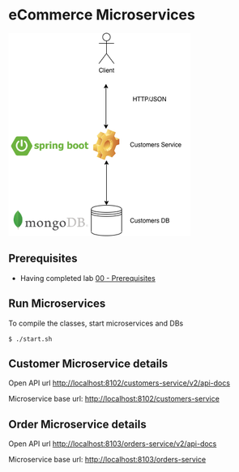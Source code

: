 # eCommerce Microservices

![](img/eCommerce.png)

## Prerequisites

- Having completed lab [00 - Prerequisites](../00-Prerequisites/README.md)

## Run Microservices

To compile the classes, start microservices and DBs

```console
$ ./start.sh
```

## Customer Microservice details

Open API url [http://localhost:8102/customers-service/v2/api-docs](http://localhost:8102/customers-service/v2/api-docs)

Microservice base url: [http://localhost:8102/customers-service](http://localhost:8102/customers-service)

## Order Microservice details

Open API url [http://localhost:8103/orders-service/v2/api-docs](http://localhost:8103/orders-service/v2/api-docs)

Microservice base url: [http://localhost:8103/orders-service](http://localhost:8103/orders-service)

